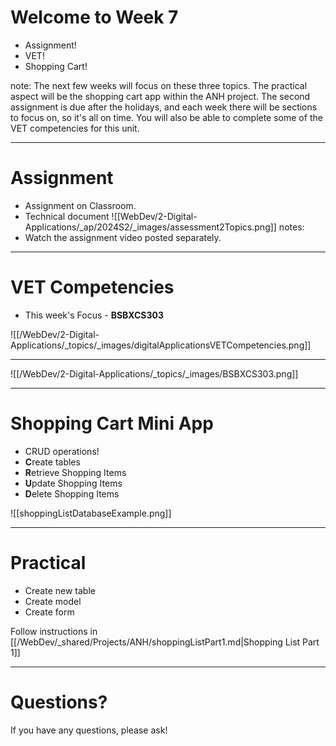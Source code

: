 # Welcome to Week 7

- Assignment!
- VET!
- Shopping Cart!

note: The next few weeks will focus on these three topics. The practical aspect will be the shopping cart app within the ANH project. 
The second assignment is due after the holidays, and each week there will be sections to focus on, so it's all on time.
You will also be able to complete some of the VET competencies for this unit.

---
# Assignment
- Assignment on Classroom.
- Technical document
![[WebDev/2-Digital-Applications/_ap/2024S2/_images/assessment2Topics.png]]
notes:
- Watch the assignment video posted separately.

---

# VET Competencies

- This week's Focus - **BSBXCS303**

![[/WebDev/2-Digital-Applications/_topics/_images/digitalApplicationsVETCompetencies.png]]

---

![[/WebDev/2-Digital-Applications/_topics/_images/BSBXCS303.png]]

---

# Shopping Cart Mini App
- CRUD operations!
- **C**reate tables
- **R**etrieve Shopping Items
- **U**pdate Shopping Items
- **D**elete Shopping Items

![[shoppingListDatabaseExample.png]]

---
# Practical

- Create new table
- Create model
- Create form

Follow instructions in [[/WebDev/_shared/Projects/ANH/shoppingListPart1.md|Shopping List Part 1]]

---

# Questions?

If you have any questions, please ask!